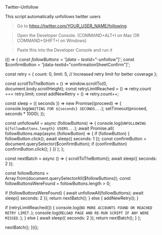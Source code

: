 Twitter-Unfollow

 This script automatically unfollows twitter users 

> Go to https://twitter.com/YOUR_USER_NAME/following

> Open the Developer Console. (COMMAND+ALT+I on Mac OR COMMAND+SHIFT+I on Windows)

> Paste this into the Developer Console and run it


(() => {
  const $followButtons = '[data-testid$="-unfollow"]';
  const $confirmButton = '[data-testid="confirmationSheetConfirm"]';

  const retry = {
    count: 0,
    limit: 5,  // Increased retry limit for better coverage
  };

  const scrollToTheBottom = () => window.scrollTo(0, document.body.scrollHeight);
  const retryLimitReached = () => retry.count === retry.limit;
  const addNewRetry = () => retry.count++;

  const sleep = ({ seconds }) =>
    new Promise((proceed) => {
      console.log(`WAITING FOR ${seconds} SECONDS...`);
      setTimeout(proceed, seconds * 1000);
    });

  const unfollowAll = async (followButtons) => {
    console.log(`UNFOLLOWING ${followButtons.length} USERS...`);
    await Promise.all(
      followButtons.map(async (followButton) => {
        if (followButton) {
          followButton.click();
          await sleep({ seconds: 1 });
          const confirmButton = document.querySelector($confirmButton);
          if (confirmButton) confirmButton.click();
        }
      })
    );
  };

  const nextBatch = async () => {
    scrollToTheBottom();
    await sleep({ seconds: 2 });

  const followButtons = Array.from(document.querySelectorAll($followButtons));
    const followButtonsWereFound = followButtons.length > 0;
   
   if (followButtonsWereFound) {
      await unfollowAll(followButtons);
      await sleep({ seconds: 2 });
      return nextBatch();
    } else {
      addNewRetry();
    }

   if (retryLimitReached()) {
      console.log(`NO MORE ACCOUNTS FOUND OR REACHED RETRY LIMIT.`);
      console.log(`RELOAD PAGE AND RE-RUN SCRIPT IF ANY WERE MISSED.`);
    } else {
      await sleep({ seconds: 2 });
      return nextBatch();
    }
  };

  nextBatch();
})();
